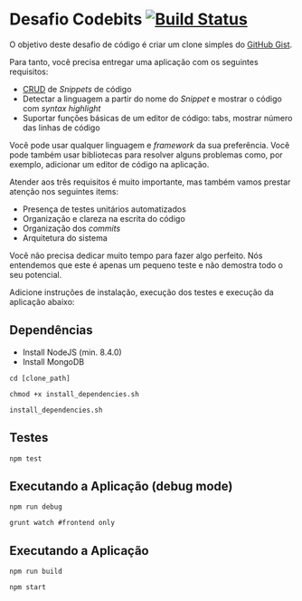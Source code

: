 # Desafio Codebits [![Build Status](https://travis-ci.org/renie/desafio-codebits.svg?branch=master)](https://travis-ci.org/renie/desafio-codebits)

O objetivo deste desafio de código é criar um clone simples do [GitHub Gist](https://gist.github.com/).

Para tanto, você precisa entregar uma aplicação com os seguintes requisitos:

- [CRUD](https://www.wikiwand.com/en/Create,_read,_update_and_delete) de _Snippets_ de código
- Detectar a linguagem a partir do nome do _Snippet_ e mostrar o código com _syntax highlight_
- Suportar funções básicas de um editor de código: tabs, mostrar número das linhas de código

Você pode usar qualquer linguagem e _framework_ da sua preferência. Você pode também usar
bibliotecas para resolver alguns problemas como, por exemplo, adicionar um editor de código na aplicação.

Atender aos três requisitos é muito importante, mas também vamos prestar atenção nos seguintes items:

- Presença de testes unitários automatizados
- Organização e clareza na escrita do código
- Organização dos _commits_
- Arquitetura do sistema

Você não precisa dedicar muito tempo para fazer algo perfeito. Nós entendemos que este é apenas um pequeno
teste e não demostra todo o seu potencial.

Adicione instruções de instalação, execução dos testes e execução da aplicação abaixo:


## Dependências

- Install NodeJS (min. 8.4.0)
- Install MongoDB

`cd [clone_path]`

`chmod +x install_dependencies.sh`

`install_dependencies.sh`

## Testes

`npm test`


## Executando a Aplicação (debug mode)

`npm run debug`

`grunt watch #frontend only`


## Executando a Aplicação

`npm run build`

`npm start`